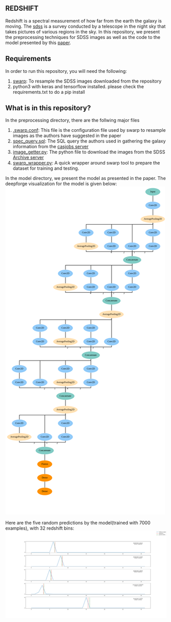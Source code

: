## REDSHIFT 
Redshift is a spectral measurement of how far from the earth the galaxy is moving. The [sdss](https://www.sdss.org/) is a survey conducted by a telescope in the night sky that takes pictures of various regions in the sky. In this repository, we present the preprocessing techniques for SDSS images as well as the code to the model presented by this [paper](https://arxiv.org/abs/1806.06607).

## Requirements
In order to run this repository, you will need the following:
1. [swarp](https://www.astromatic.net/software/swarp): To resample the SDSS images downloaded from the repository
2. python3 with keras and tensorflow installed. please check the requirements.txt to do a pip install

## What is in this repository?
In the preprocessing directory, there are the follwing major files
1. [.swarp.conf](./preprocessing/.swarp.conf): This file is the configuration file used by swarp to resample images as the authors have suggested in the paper
2. [spec_query.sql](./preprocessing/spec_query.sql): The SQL query the authors used in gathering the galaxy information from the [casjobs server](https://skyserver.sdss.org/casjobs/)
3. [image_getter.py](./preprocessing/image_getter.py): The python file to download the images from the SDSS [Archive server](https://data.sdss.org/sas/)
4. [swarp_wrapper.py](./preprocessing/swarp_wrapper.py): A quick wrapper around swarp tool to prepare the dataset for training and testing.

In the model directory, we present the model as presented in the paper. The deepforge visualization for the model is given below:
![redshiftmodel as seen in deepforge](./images/convinception.png)

Here are the five random predictions by the model(trained with 7000 examples), with 32 redshift bins:
![redshiftmodel as seen in deepforge](./images/random_predds.png)